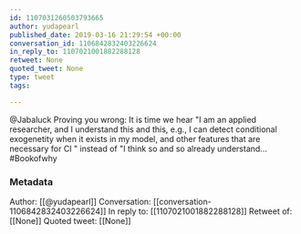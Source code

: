 ```yaml
---
id: 1107031260503793665
author: yudapearl
published_date: 2019-03-16 21:29:54 +00:00
conversation_id: 1106842832403226624
in_reply_to: 1107021001882288128
retweet: None
quoted_tweet: None
type: tweet
tags:

---
```


@Jabaluck Proving you wrong: It is time we hear "I am an applied researcher, and I understand this and this, e.g.,  I can detect conditional exogenetity when it exists in my model, and other features that are necessary for CI " instead of "I think so and so already understand... #Bookofwhy

### Metadata

Author: [[@yudapearl]]
Conversation: [[conversation-1106842832403226624]]
In reply to: [[1107021001882288128]]
Retweet of: [[None]]
Quoted tweet: [[None]]

